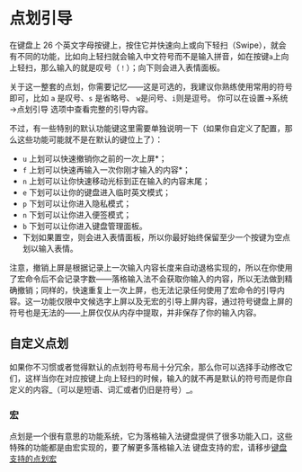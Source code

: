 # 点划引导

在键盘上 26 个英文字母按键上，按住它并快速向上或向下轻扫（Swipe），就会有不同的功能，比如向上轻扫就会输入中文符号而不是输入拼音，如在按键`a`上向上轻扫，那么输入的就是叹号（`！`）；向下则会进入表情面板。

关于这一整套的点划，你需要记忆——这是可选的，我建议你熟练使用常用的符号即可，比如 `a` 是叹号、`s` 是省略号、 `w`是问号、`i`则是逗号。 你可以在设置→系统→点划引导 选项中查看完整的引导内容。

不过，有一些特别的默认功能键这里需要单独说明一下（如果你自定义了配置，那么这些功能可能就不是在默认的键位上了）：

* `u` 上划可以快速撤销你之前的一次上屏\*；
* `f` 上划可以快速再输入一次你刚才输入的内容\*；
* `n` 上划可以让你快速移动光标到正在输入的内容末尾；
* `e` 下划可以让你的键盘进入临时英文模式；
* `p` 下划可以让你进入隐私模式；
* `n` 下划可以让你进入便签模式；
* `b` 下划可以让你进入键盘管理面板。
* 下划如果置空，则会进入表情面板，所以你最好始终保留至少一个按键为空点划以输入表情。

注意，撤销上屏是根据记录上一次输入内容长度来自动退格实现的，所以在你使用了宏命令后不会记录字数——落格输入法不会获取你输入的内容，所以无法做到精确撤销；同样的，快速重复上一次上屏，也无法记录任何使用了宏命令的引导内容。这一功能仅限中文候选字上屏以及无宏的引导上屏内容，通过符号键盘上屏的符号也是无法的——上屏仅仅从内存中提取，并非保存了你的输入内容。

## 自定义点划

如果你不习惯或者觉得默认的点划符号布局十分冗余，那么你可以选择手动修改它们，这样当你在对应按键上向上轻扫的时候，输入的就不再是默认的符号而是你自定义的内容_（可以是短语、词汇或者仍旧是符号）_。

### 宏

点划是一个很有意思的功能系统，它为落格输入法键盘提供了很多功能入口，这些特殊的功能都是由宏实现的，要了解更多落格输入法 键盘支持的宏，请移步[键盘支持的点划宏](https://docs.logcg.com/ji-ben-gong-neng/marco)

